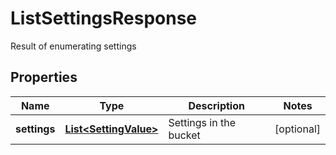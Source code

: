 

# ListSettingsResponse

Result of enumerating settings

## Properties

| Name | Type | Description | Notes |
|------------ | ------------- | ------------- | -------------|
|**settings** | [**List&lt;SettingValue&gt;**](SettingValue.md) | Settings in the bucket |  [optional] |



